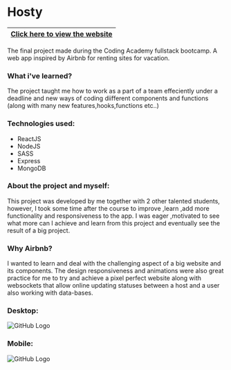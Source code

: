 # Hosty

|[Click here to view the website](https://hosty-bnb-webapp.herokuapp.com/)|
|---|

The final project made during the Coding Academy fullstack bootcamp.
A web app inspired by Airbnb for renting sites for vacation.

### What i've learned?
The project taught me how to work as a part of a team effeciently under a deadline and new ways of coding diifferent components and functions (along with many new features,hooks,functions etc..)

### Technologies used:

* ReactJS
* NodeJS
* SASS
* Express
* MongoDB


### About the project and myself:
This project was developed by me together with 2 other talented students, however, I took some time after the course to improve ,learn ,add more functionality and responsiveness to the app.
I was eager ,motivated to see what more can I achieve and learn from this project and eventually see the result of a big project.


### Why Airbnb?

I wanted to learn and deal with the challenging aspect of a big website and its components.
The design responsiveness and animations were also great practice for me to try and achieve a pixel perfect website along with websockets that allow online updating statuses between a host and a user also working with data-bases.

### Desktop:
![GitHub Logo](https://i.imgur.com/yAqRZzu.jpg)

### Mobile: 
![GitHub Logo](https://i.imgur.com/kW1wkzg.jpg)
